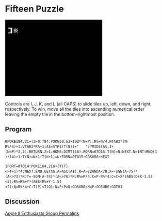 # Fifteen Puzzle

![image](media/fifteen-puzzle.gif "Fifteen Puzzle Screenshot")

Controls are I, J, K, and L (all CAPS) to slide tiles up, left, down, and right, respectively. To win, move all the tiles into ascending numerical order leaving the empty tile in the bottom-rightmost position.

## Program

`0POKE184,21+(Z=0)*84:POKE50,63+192*(N=P):R%=N/4:HTAB3*(N-R%*4)+1:VTAB2*R%+1:A$=STR$(T(N))+"   ":?MID$(A$,1+(N=P)*2,2):RETURN:Z=1:HOME:DIMT(16):FORN=0TO15:T(N)=N:NEXT:N=INT(RND(1)*14)+1:T(N)=N+1:T(N+1)=N:FORN=0TO15:GOSUB0:NEXT`

`1FORT=0TO14:POKE184,216+(T(T)<>T+1)*4:NEXT:END:GETA$:A=ASC(A$):K=A>72ANDA<78:X=-SGN(A-75)*(A<>73)*K:Y=-SGN(A-74)*(A<>76)*K:R%=P/4:C=P-R%*4:C=C+X*(ABS(C+X-1.5)<2):R%=R%+Y*(ABS(R%+Y-1.5)<2):Q=R%*4+C:T(P)=T(Q):N=P:P=Q:GOSUB0:N=P:GOSUB0:GOTO1`

## Discussion

[Apple II Enthusiasts Group Permalink](https://www.facebook.com/groups/5251478676/posts/10163552518708677/)
